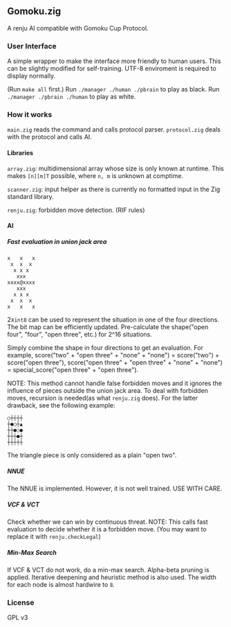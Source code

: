 ## Gomoku.zig

A renju AI compatible with Gomoku Cup Protocol.

### User Interface

A simple wrapper to make the interface more friendly to human users. This can be slightly modified for self-training. UTF-8 enviroment is required to display normally.

(Run `make all` first.) Run `./manager ./human ./pbrain` to play as black. Run `./manager ./pbrain ./human` to play as white.

### How it works

`main.zig` reads the command and calls protocol parser. `protocol.zig` deals with the protocol and calls AI.

#### Libraries

`array.zig`: multidimensional array whose size is only known at runtime. This makes `[n][m]T` possible, where `n, m` is unknown at comptime.

`scanner.zig`: input helper as there is currently no formatted input in the Zig standard library.

`renju.zig`: forbidden move detection. (RIF rules)

#### AI

##### Fast evaluation in union jack area

```
x   x   x
 x  x  x
  x x x
   xxx
xxxx@xxxx
   xxx
  x x x
 x  x  x
x   x   x
```

2x`int8` can be used to represent the situation in one of the four directions. The bit map can be efficiently updated. Pre-calculate the shape("open four", "four", "open three", etc.) for 2^16 situations.

Simply combine the shape in four directions to get an evaluation. For example, score("two" + "open three" + "none" + "none") = score("two") + score("open three"), score("open three" + "open three" + "none" + "none") = special_score("open three" + "open three").

NOTE: This method cannot handle false forbidden moves and it ignores the influence of pieces outside the union jack area. To deal with forbidden moves, recursion is needed(as what `renju.zig` does). For the latter drawback, see the following example:

```
○┼┼┼┼
┼●○┼▲
┼┼●○●
┼┼┼●┼
┼┼┼┼┼
```

The triangle piece is only considered as a plain "open two".

##### NNUE

The NNUE is implemented. However, it is not well trained. USE WITH CARE.

##### VCF & VCT

Check whether we can win by continuous threat. NOTE: This calls fast evaluation to decide whether it is a forbidden move. (You may want to replace it with `renju.checkLegal`)

##### Min-Max Search

If VCF & VCT do not work, do a min-max search. Alpha-beta pruning is applied. Iterative deepening and heuristic method is also used. The width for each node is almost hardwire to `8`.

### License

GPL v3